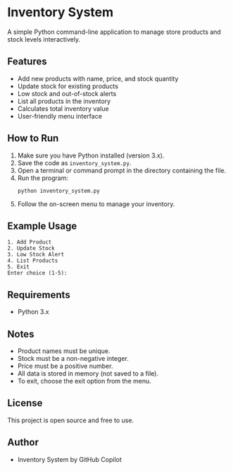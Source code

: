 # Inventory System

A simple Python command-line application to manage store products and stock levels interactively.

## Features
- Add new products with name, price, and stock quantity
- Update stock for existing products
- Low stock and out-of-stock alerts
- List all products in the inventory
- Calculates total inventory value
- User-friendly menu interface

## How to Run
1. Make sure you have Python installed (version 3.x).
2. Save the code as `inventory_system.py`.
3. Open a terminal or command prompt in the directory containing the file.
4. Run the program:
   ```
   python inventory_system.py
   ```
5. Follow the on-screen menu to manage your inventory.

## Example Usage
```
1. Add Product
2. Update Stock
3. Low Stock Alert
4. List Products
5. Exit
Enter choice (1-5):
```

## Requirements
- Python 3.x

## Notes
- Product names must be unique.
- Stock must be a non-negative integer.
- Price must be a positive number.
- All data is stored in memory (not saved to a file).
- To exit, choose the exit option from the menu.

## License
This project is open source and free to use.

## Author
- Inventory System by GitHub Copilot
